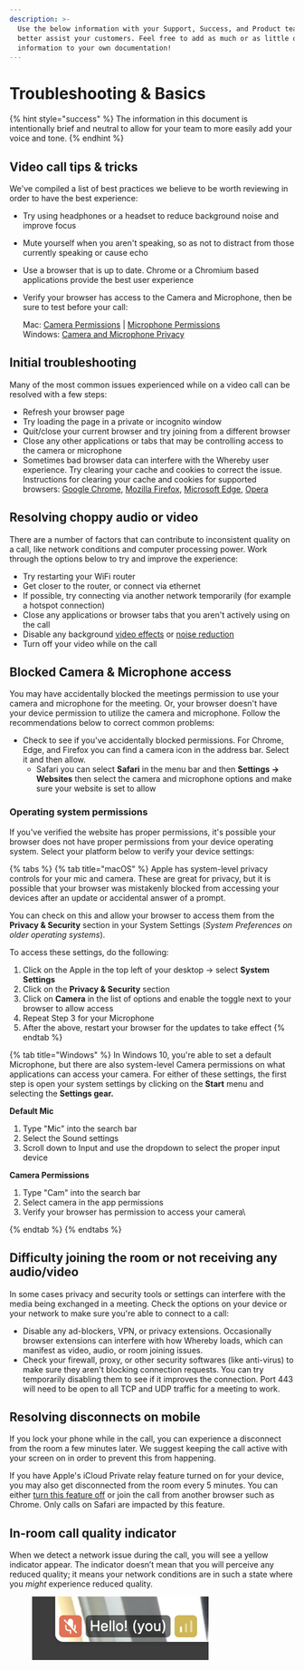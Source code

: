 ```yaml
---
description: >-
  Use the below information with your Support, Success, and Product teams to
  better assist your customers. Feel free to add as much or as little of this
  information to your own documentation!
---
```


# Troubleshooting & Basics

{% hint style="success" %}
The information in this document is intentionally brief and neutral to allow for your team to more easily add your voice and tone.
{% endhint %}

## Video call tips & tricks

We've compiled a list of best practices we believe to be worth reviewing in order to have the best experience:&#x20;

* Try using headphones or a headset to reduce background noise and improve focus
* Mute yourself when you aren't speaking, so as not to distract from those currently speaking or cause echo
* Use a browser that is up to date. Chrome or a Chromium based applications provide the best user experience
*   Verify your browser has access to the Camera and Microphone, then be sure to test before your call:

    Mac: [Camera Permissions](https://support.apple.com/guide/mac-help/control-access-to-the-camera-mchlf6d108da/mac) | [Microphone Permissions](https://support.apple.com/guide/mac-help/control-access-to-the-microphone-on-mac-mchla1b1e1fe/mac)\
    Windows: [Camera and Microphone Privacy](https://support.microsoft.com/en-us/windows/windows-camera-microphone-and-privacy-a83257bc-e990-d54a-d212-b5e41beba857)

## Initial troubleshooting

Many of the most common issues experienced while on a video call can be resolved with a few steps:

* Refresh your browser page
* Try loading the page in a private or incognito window
* Quit/close your current browser and try joining from a different browser
* Close any other applications or tabs that may be controlling access to the camera or microphone
* Sometimes bad browser data can interfere with the Whereby user experience. Try clearing your cache and cookies to correct the issue. Instructions for clearing your cache and cookies for supported browsers: [Google Chrome](https://support.google.com/accounts/answer/32050?co=GENIE.Platform=Desktop\&hl=en), [Mozilla Firefox](https://support.mozilla.org/en-US/kb/how-clear-firefox-cache), [Microsoft Edge](https://support.microsoft.com/en-us/help/10607/microsoft-edge-view-delete-browser-history), [Opera](http://help.opera.com/Windows/12.10/en/cache.html)

## Resolving choppy audio or video

There are a number of factors that can contribute to inconsistent quality on a call, like network conditions and computer processing power. Work through the options below to try and improve the experience:

* Try restarting your WiFi router
* Get closer to the router, or connect via ethernet
* If possible, try connecting via another network temporarily (for example a hotspot connection)
* Close any applications or browser tabs that you aren't actively using on the call
* Disable any background [video effects](https://whereby.helpscoutdocs.com/article/712-background-effects) or [noise reduction](https://whereby.helpscoutdocs.com/article/711-noise-reduction)
* Turn off your video while on the call

## Blocked Camera & Microphone access

You may have accidentally blocked the meetings permission to use your camera and microphone for the meeting. Or, your browser doesn't have your device permission to utilize the camera and microphone. Follow the recommendations below to correct common problems:

* Check to see if you've accidentally blocked permissions. For Chrome, Edge, and Firefox you can find a camera icon in the address bar. Select it and then allow.&#x20;
  * Safari you can select **Safari** in the menu bar and then **Settings -> Websites** then select the camera and microphone options and make sure your website is set to allow

### Operating system permissions

If you've verified the website has proper permissions, it's possible your browser does not have proper permissions from your device operating system. Select your platform below to verify your device settings:

{% tabs %}
{% tab title="macOS" %}
Apple has system-level privacy controls for your mic and camera. These are great for privacy, but it is possible that your browser was mistakenly blocked from accessing your devices after an update or accidental answer of a prompt.&#x20;

You can check on this and allow your browser to access them from the **Privacy & Security** section in your System Settings (_System Preferences on older operating systems_).&#x20;

To access these settings, do the following:&#x20;

1. Click on the Apple in the top left of your desktop -> select **System Settings**
2. Click on the **Privacy & Security** section
3. Click on **Camera** in the list of options and enable the toggle next to your browser to allow access
4. Repeat Step 3 for your Microphone
5. After the above, restart your browser for the updates to take effect
{% endtab %}

{% tab title="Windows" %}
In Windows 10, you're able to set a default Microphone, but there are also system-level Camera permissions on what applications can access your camera. For either of these settings, the first  step is open your system settings by clicking on the **Start** menu and selecting the **Settings gear.**



**Default Mic**

1. Type "Mic" into the search bar&#x20;
2. Select the Sound settings
3. Scroll down to Input and use the dropdown to select the proper input device

**Camera Permissions**

1. Type "Cam" into the search bar
2. Select camera in the app permissions
3. Verify your browser has permission to access your camera\

{% endtab %}
{% endtabs %}

## Difficulty joining the room or not receiving any audio/video

In some cases privacy and security tools or settings can interfere with the media being exchanged in a meeting. Check the options on your device or your network to make sure you're able to connect to a call:

* Disable any ad-blockers, VPN, or privacy extensions. Occasionally browser extensions can interfere with how Whereby loads, which can manifest as video, audio, or room joining issues.
* Check your firewall, proxy, or other security softwares (like anti-virus) to make sure they aren't blocking connection requests. You can try temporarily disabling them to see if it improves the connection. Port 443 will need to be open to all TCP and UDP traffic for a meeting to work.&#x20;

## Resolving disconnects on mobile

If you lock your phone while in the call, you can experience a disconnect from the room a few minutes later. We suggest keeping the call active with your screen on in order to prevent this from happening.&#x20;

If you have Apple's iCloud Private relay feature turned on for your device, you may also get disconnected from the room every 5 minutes. You can either [turn this feature off](https://support.apple.com/guide/icloud/mm7dc25cb68f/icloud) or join the call from another browser such as Chrome. Only calls on Safari are impacted by this feature.&#x20;

## In-room call quality indicator

When we detect a network issue during the call, you will see a yellow indicator appear. The indicator doesn’t mean that you will perceive any reduced quality; it means your network conditions are in such a state where you _might_ experience reduced quality.&#x20;

<figure><img src="../.gitbook/assets/image.png" alt=""><figcaption></figcaption></figure>

